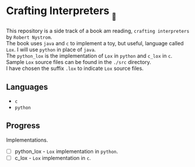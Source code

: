 # Crafting Interpreters <sub><sub>🫠</sub></sub>

This repository is a side track of a book am reading, `crafting interpreters` by `Robert Nystrom`.  
The book uses `java` and `c` to implement a toy, but useful, language called `Lox`. I will use `python` in place of `java`.  
The `python_lox` is the implementation of `Lox` in `python` and `c_lox` in `c`.  
Sample `Lox` source files can be found in the `./src` directory.  
I have chosen the suffix `.lox` to indicate `Lox` source files.

## Languages

- `c`
- `python`

## Progress

Implementations.

- [ ] python_lox - `Lox` implementation in `python`.
- [ ] c_lox - `Lox` implementation in `c`.
